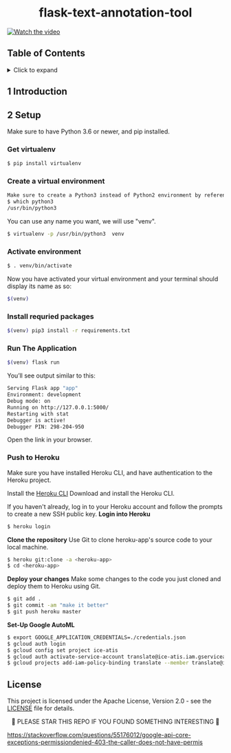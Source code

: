 <h1 align="center">
flask-text-annotation-tool
</h1>

<!-- <img src="https://user-images.githubusercontent.com/9976294/70197790-d93a3500-1704-11ea-945d-5102ffe1512e.png" alt="Screenshot" align="center"/> -->

[![Watch the video](https://user-images.githubusercontent.com/9976294/70197790-d93a3500-1704-11ea-945d-5102ffe1512e.png)](https://www.youtube.com/embed/ysWTlpLIFGQ)

## Table of Contents
<!-- ⛔️ MD-MAGIC-EXAMPLE:START (TOC:collapse=true&collapseText=Click to expand) -->
<details>
<summary>Click to expand</summary>

1. [Introduction](#1-introduction)
2. [Setup](#3-setup)
3. [Authors](#4-authors)
4. [License](#5-license)
5. [References](#6-references)

</details>
<!-- ⛔️ MD-MAGIC-EXAMPLE:END -->

## 1 Introduction

## 2 Setup

Make sure to have Python 3.6 or newer, and pip installed.

### Get virtualenv

```bash
$ pip install virtualenv
```

### Create a virtual environment

```bash
Make sure to create a Python3 instead of Python2 environment by referencing its binaries.
$ which python3
/usr/bin/python3
```

You can use any name you want, we will use "venv".
```bash
$ virtualenv -p /usr/bin/python3  venv
```

### Activate environment

```bash
$ . venv/bin/activate
```

Now you have activated your virtual environment and your terminal should display its name as so:
```bash
$(venv)
```

### Install requried packages
```bash
$(venv) pip3 install -r requirements.txt  
```

### Run The Application

```bash
$(venv) flask run
```

You’ll see output similar to this:

```bash
Serving Flask app "app"
Environment: development
Debug mode: on
Running on http://127.0.0.1:5000/
Restarting with stat
Debugger is active!
Debugger PIN: 298-204-950
```

Open the link in your browser.

### Push to Heroku
Make sure you have installed Heroku CLI, and have authentication to the Heroku project.

Install the [Heroku CLI](https://devcenter.heroku.com/articles/heroku-command-line)
Download and install the Heroku CLI.

If you haven't already, log in to your Heroku account and follow the prompts to create a new SSH public key.
**Login into Heroku**
```bash
$ heroku login
```

**Clone the repository**
Use Git to clone heroku-app's source code to your local machine.


```bash
$ heroku git:clone -a <heroku-app>
$ cd <heroku-app>
```

**Deploy your changes**
Make some changes to the code you just cloned and deploy them to Heroku using Git.

```bash
$ git add .
$ git commit -am "make it better"
$ git push heroku master
```


**Set-Up Google AutoML**
```bash
$ export GOOGLE_APPLICATION_CREDENTIALS=./credentials.json
$ gcloud auth login
$ gcloud config set project ice-atis
$ gcloud auth activate-service-account translate@ice-atis.iam.gserviceaccount.com --key-file=./credentials.json --project=translate
$ gcloud projects add-iam-policy-binding translate --member translate@ice-atis.iam.gserviceaccount.com
```

## License
This project is licensed under the Apache License, Version 2.0 - see the [LICENSE](LICENSE) file for details.

<p align="center">
🌟 PLEASE STAR THIS REPO IF YOU FOUND SOMETHING INTERESTING 🌟
</p>


https://stackoverflow.com/questions/55176012/google-api-core-exceptions-permissiondenied-403-the-caller-does-not-have-permis


